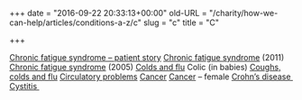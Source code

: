 +++
date = "2016-09-22 20:33:13+00:00"
old-URL = "/charity/how-we-can-help/articles/conditions-a-z/c"
slug = "c"
title = "C"

+++

[Chronic fatigue syndrome – patient story](http://localhost/how-we-can-help-you/conditions-a-z/case-study-pathway-to-recovery/)
[Chronic fatigue syndrome](http://localhost/how-we-can-help-you/conditions-a-z/an-overpowering-tiredness/) (2011)
[Chronic fatigue syndrome](http://localhost/how-we-can-help-you/conditions-a-z/tired-all-the-time/) (2005)
[Colds and flu](http://localhost/how-we-can-help-you/conditions-a-z/coughs-and-sneezes-spread-diseases-3/)
Colic (in babies)
[Coughs, colds and flu](http://localhost/how-we-can-help-you/conditions-a-z/coughs-and-sneezes-spread-diseases-4/)
[Circulatory problems](http://localhost/how-we-can-help-you/conditions-a-z/spotlight-on-circulation/)
[Cancer](http://localhost/how-we-can-help-you/conditions-a-z/adjustment-and-empowerment/)
[Cancer](http://localhost/how-we-can-help-you/conditions-a-z/when-orthodox-medicine-has-nothing-more-to-offer/) – female
[Crohn’s disease ](http://localhost/how-we-can-help-you/conditions-a-z/crohns-disease/)
[Cystitis ](http://localhost/how-we-can-help-you/conditions-a-z/nipping-cystitis-in-the-bud/)
